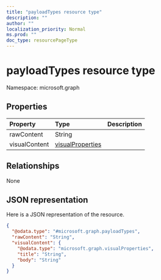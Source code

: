```yaml
---
title: "payloadTypes resource type"
description: ""
author: ""
localization_priority: Normal
ms.prod: ""
doc_type: resourcePageType
---
```


# payloadTypes resource type


Namespace: microsoft.graph



## Properties
|Property|Type|Description|
|:---|:---|:---|
|rawContent|String||
|visualContent|[visualProperties](../resources/visualproperties.md)||

## Relationships
None

## JSON representation
Here is a JSON representation of the resource.
<!-- {
  "blockType": "resource",
  "@odata.type": "microsoft.graph.payloadTypes"
}
-->
``` json
{
  "@odata.type": "#microsoft.graph.payloadTypes",
  "rawContent": "String",
  "visualContent": {
    "@odata.type": "microsoft.graph.visualProperties",
    "title": "String",
    "body": "String"
  }
}
```

